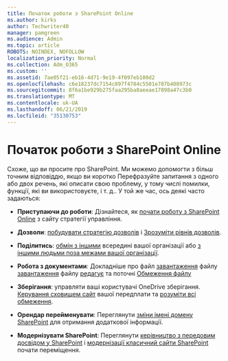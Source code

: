 ```yaml
---
title: Початок роботи з SharePoint Online
ms.author: kirks
author: Techwriter40
manager: pamgreen
ms.audience: Admin
ms.topic: article
ROBOTS: NOINDEX, NOFOLLOW
localization_priority: Normal
ms.collection: Adm_O365
ms.custom: ''
ms.assetid: 7ae05f21-eb16-4d71-9e19-4f097eb100d2
ms.openlocfilehash: c6e18237dc7154c897f4784c5501e787b408973c
ms.sourcegitcommit: 8f6a1be929b275faa295ba8aeeae17898a47c3b0
ms.translationtype: MT
ms.contentlocale: uk-UA
ms.lasthandoff: 06/21/2019
ms.locfileid: "35130753"
---
```

# <a name="get-started-with-sharepoint-online"></a>Початок роботи з SharePoint Online

Схоже, що ви просите про SharePoint. Ми можемо допомогти з більш точним відповіддю, якщо ви коротко Перефразуйте запитання з одного або двох речень, які описати свою проблему, у тому числі помилки, функції, які ви використовуєте, і т. д.. У той же час, ось деякі часто задаються:



- **Приступаючи до роботи**: Дізнайтеся, як [почати роботу з SharePoint Online](https://docs.microsoft.com/sharepoint/introduction) з сайту стратегії управління.

- **Дозволи**: [побудувати стратегію дозволів](https://docs.microsoft.com/sharepoint/default-sharepoint-groups) і [Зрозуміти рівнів дозволів](https://docs.microsoft.com/sharepoint/understanding-permission-levels).

- **Поділитись**: [обмін з іншими](https://docs.microsoft.com/sharepoint/default-sharepoint-groups) всередині вашої організації або [з іншими людьми поза межами вашої організації](https://docs.microsoft.com/sharepoint/external-sharing-overview).

- **Робота з документами**: Докладніше про файл [завантаження](https://support.office.com/article/Upload-a-folder-or-files-to-a-document-library-eb18fcba-c953-4d45-8d90-8da66edeacdb) файлу [завантаження](https://support.office.com/article/Download-files-and-folders-from-OneDrive-or-SharePoint-5c7397b7-19c7-4893-84fe-d02e8fa5df05) файлу [редагує](https://support.office.com/article/Edit-a-document-in-a-document-library-02d8497f-1c13-4114-949a-b8466f639b07) та поточні [Обмеження файлу](https://support.office.com/article/invalid-file-names-and-file-types-in-onedrive-onedrive-for-business-and-sharepoint-64883a5d-228e-48f5-b3d2-eb39e07630fa?ui=en-US&amp;rs=en-US&amp;ad=US)

- **Зберігання**: управляти ваші користувачі OneDrive зберігання</a>. [Керування сховищем сайт](https://docs.microsoft.com/sharepoint/manage-site-collection-storage-limits) вашої передплати та [розуміти всі обмеження](https://docs.microsoft.com/office365/servicedescriptions/sharepoint-online-service-description/sharepoint-online-limits).

- **Орендар перейменувати**: Переглянути [зміни імені домену SharePoint](https://docs.microsoft.com/sharepoint/change-your-sharepoint-domain-name) для отримання додаткової інформації.

- **Модернізувати SharePoint**: Переглянути [керівництво з передовим досвідом у SharePoint](https://docs.microsoft.com/sharepoint/guide-to-sharepoint-modern-experience) і [модернізації класичний сайти SharePoint](https://docs.microsoft.com/sharepoint/dev/transform/modernize-classic-sites) почати переміщення.

